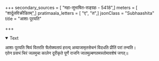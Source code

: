 +++
secondary_sources = [ "महा-सुभाषित-सङ्ग्रहः - 5418",]
meters = [ "शार्दूलविक्रीडितम्",]
pratimaala_letters = [ "ए", "त",]
jsonClass = "Subhaashita"
title = "आशाः पूरयति"

+++

<details open><summary>Text</summary>

आशाः पूरयति श्रियं वितरति त्रैलोक्यतापं हरत्य् अव्याजामृतसेचनं विदधति प्रीतिं परां तन्वति।  
एतेन प्रसभं चिरं जलमुचा कालेन दूरीकृते पूर्णे राजनि जातमुल्बणतमस्तोमावशेषं जगत्॥
</details>
